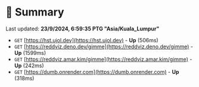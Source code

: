 # 📖 Summary
Last updated: **23/9/2024, 6:59:35 PTG "Asia/Kuala_Lumpur"**

- `GET` [https://hst.ujol.dev](https://hst.ujol.dev) - **Up** (506ms)
- `GET` [https://reddviz.deno.dev/gimme](https://reddviz.deno.dev/gimme) - **Up** (1599ms)
- `GET` [https://reddviz.amar.kim/gimme](https://reddviz.amar.kim/gimme) - **Up** (242ms)
- `GET` [https://dumb.onrender.com](https://dumb.onrender.com) - **Up** (318ms)
